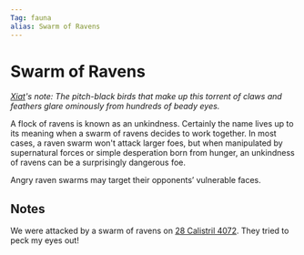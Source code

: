 ```yaml
---
Tag: fauna
alias: Swarm of Ravens
---
```

# Swarm of Ravens
_[Xiat](../../Party-Members/Xiat.md)'s note: The pitch-black birds that make up this torrent of claws and feathers glare ominously from hundreds of beady eyes._

A flock of ravens is known as an unkindness. Certainly the name lives up to its meaning when a swarm of ravens decides to work together. In most cases, a raven swarm won't attack larger foes, but when manipulated by supernatural forces or simple desperation born from hunger, an unkindness of ravens can be a surprisingly dangerous foe.

Angry raven swarms may target their opponents’ vulnerable faces.

## Notes
We were attacked by a swarm of ravens on [28 Calistril 4072](../../../Playing-Notes/Session-2.md#28%20Calistril%204072). They tried to peck my eyes out! 